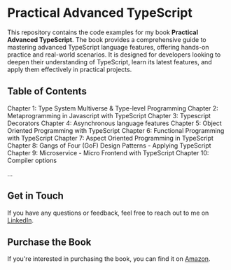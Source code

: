 # Practical Advanced TypeScript

This repository contains the code examples for my book **Practical Advanced TypeScript**. The book provides a comprehensive guide to mastering advanced TypeScript language features, offering hands-on practice and real-world scenarios. It is designed for developers looking to deepen their understanding of TypeScript, learn its latest features, and apply them effectively in practical projects.

## Table of Contents



Chapter 1: Type System Multiverse & Type-level Programming
Chapter 2: Metaprogramming in Javascript with TypeScript
Chapter 3: Typescript Decorators
Chapter 4: Asynchronous language features
Chapter 5: Object Oriented Programming with TypeScript
Chapter 6: Functional Programming with TypeScript
Chapter 7: Aspect Oriented Programming in TypeScript
Chapter 8: Gangs of Four (GoF) Design Patterns - Applying TypeScript
Chapter 9: Microservice - Micro Frontend with TypeScript
Chapter 10: Compiler options


...

## Get in Touch

If you have any questions or feedback, feel free to reach out to me on [LinkedIn](https://www.linkedin.com/in/ramobledar/).

## Purchase the Book

If you're interested in purchasing the book, you can find it on [Amazon](https://www.amazon.com/Practical-Advanced-TypeScript-Hands-Learning-ebook/dp/B0C4QXBW74/).
